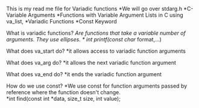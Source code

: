 This is my read me file for Variadic functions
     *We will go over stdarg.h
     *C-Variable Arguments
     *Functions with Variable Argument Lists in C using va_list,
     *Variadic Functions
     *Const Keyword

What is variadic functions?
     *Are functions that take a variable number of arguments. They use ellipses.
     	  * int printf(const char* format,...)

What does va_start do?
     *it allows access to variadic function arguments

What does va_arg do?
     *it allows the next variadic function argument

What does va_end do?
     *it ends the variadic function argument

How do we use const?
    *We use const for function arguments passed by reference where the function doesn't change.\
    	*int find(const int *data, size_t size, int value);